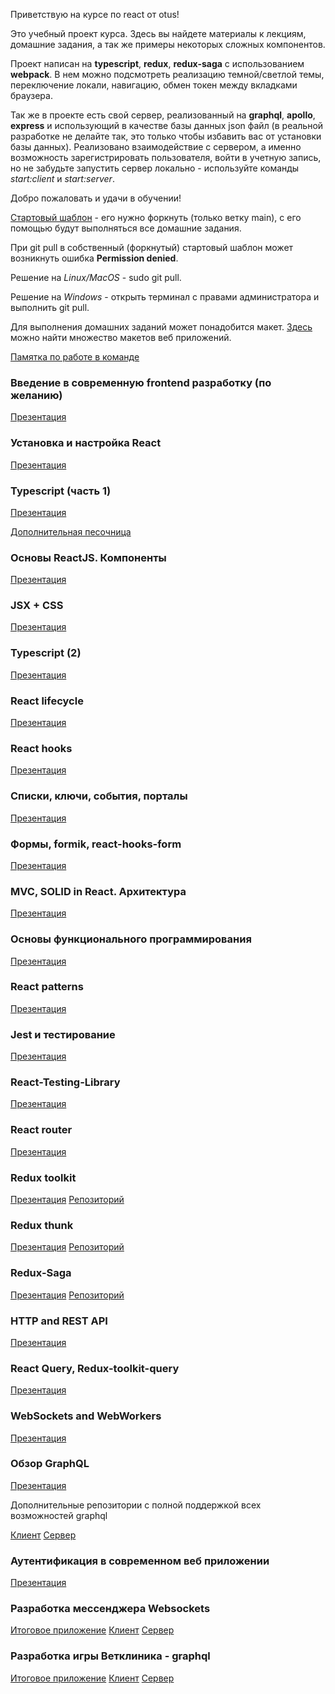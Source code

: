 Приветствую на курсе по react от otus!

Это учебный проект курса. Здесь вы найдете материалы к лекциям, домашние задания, а так же примеры некоторых сложных компонентов.

Проект написан на **typescript**, **redux**, **redux-saga** с использованием **webpack**. В нем можно подсмотреть реализацию темной/светлой темы, переключение локали, навигацию, обмен токен между вкладками браузера.

Так же в проекте есть свой сервер, реализованный на **graphql**, **apollo**, **express** и использующий в качестве базы данных json файл (в реальной разработке не делайте так, это только чтобы избавить вас от установки базы данных). Реализовано взаимодействие с сервером, а именно возможность зарегистрировать пользователя, войти в учетную запись, но не забудьте запустить сервер локально - используйте команды _start:client_ и _start:server_.

Добро пожаловать и удачи в обучении!

[Стартовый шаблон](https://github.com/spirit-drive/react-start-template) - его нужно форкнуть (только ветку main), с его помощью будут выполняться все домашние задания.

При git pull в собственный (форкнутый) стартовый шаблон может возникнуть ошибка **Permission denied**.

Решение на _Linux/MacOS_ - sudo git pull.

Решение на _Windows_ - открыть терминал с правами администратора и выполнить git pull.

Для выполнения домашних заданий может понадобится макет. [Здесь](https://t.me/figma2html) можно найти множество макетов веб приложений.

[Памятка по работе в команде](https://docs.google.com/presentation/d/1eVorYFSACyLJ6mQTvWd9ZGdJc0sUwGny-BcV3jdrvqo/edit#slide=id.p)

### Введение в современную frontend разработку (по желанию)

[Презентация](https://docs.google.com/presentation/d/1ljvQ6ysNzdh4CT-MbMSeLuFj_Nmy4iDulJrqXCjdiJ4/edit?usp=sharing)

### Установка и настройка React

[Презентация](https://docs.google.com/presentation/d/168acgd_80dpfBqW3Lqp2LJSqBNGrgsXdASNd6Z3dwWA/edit?usp=sharing)

### Typescript (часть 1)

[Презентация](https://docs.google.com/presentation/d/12xqTFTntMrsy-FyjS01ivg0sbYAFKGEV9hfvBCQGuD4/edit?usp=sharing)

[Дополнительная песочница](https://codesandbox.io/s/typescript-1-hfer2p?file=/src/basis.ts:7265-7308)

### Основы ReactJS. Компоненты

[Презентация](https://docs.google.com/presentation/d/1cIKdir5jLDDq-VAmlBgk7Px_hPJy-Ge6FJzvjWTiFhw/edit?usp=sharing)

### JSX + CSS

[Презентация](https://docs.google.com/presentation/d/1FBFNmW10dsG94R_C30eVbp_cHTjSwULCI1qiud5RK0A/edit?usp=sharing)

### Typescript (2)

[Презентация](https://docs.google.com/presentation/d/1qSZ2oYy_LTyc6khYCv_BcIBn3MiLWUreT_cXEmWUCgY/edit?usp=sharing)

### React lifecycle

[Презентация](https://docs.google.com/presentation/d/1dsegEyTIbglnGO_85uDk3LH0PwEVrFF1dpTbwL3y7QA/edit?usp=sharing)

### React hooks

[Презентация](https://docs.google.com/presentation/d/18a9RHLztuRKOmBTmuTTAuUlIC_hzBvmUxWAyjvkxuAk/edit?usp=sharing)

### Списки, ключи, события, порталы

[Презентация](https://docs.google.com/presentation/d/1WysmnSMBeFZsFGgJ3-iGft2Qh3o03I6xTtbwUX67Kl8/edit?usp=sharing)

### Формы, formik, react-hooks-form

[Презентация](https://docs.google.com/presentation/d/1ic2TA8m1B78qOS_WyKz45hTISLySIKViaqeyFkJq6Qs/edit?usp=sharing)

### MVC, SOLID in React. Архитектура

[Презентация](https://docs.google.com/presentation/d/13LTB0dyDBlKC40ETwNx53H6RMxBn-As_D509CLPU5-E/edit?usp=sharing)

### Основы функционального программирования

[Презентация](https://docs.google.com/presentation/d/1JhUrzp_pjFWKLVwhw0AKCCW-wfE3etxCFxJvtC1dCjM/edit?usp=sharing)

### React patterns

[Презентация](https://docs.google.com/presentation/d/1FEQ2bOqhYzvpFdVtx-B2pQPrT-_wBj_f3lCmcurgkFQ/edit?usp=sharing)

### Jest и тестирование

[Презентация](https://docs.google.com/presentation/d/12uSy5L6SNxePdOioFQLKlkRfnnA6LC2n4QAPUpUGg0c/edit?usp=sharing)

### React-Testing-Library

[Презентация](https://docs.google.com/presentation/d/1u2U2wRWhNHG8bMRRbv2l8snZlz4qczfao7QD-3LwKDE/edit?usp=sharing)

### React router

[Презентация](https://docs.google.com/presentation/d/1CIHVVkV6rvuitS5ctiIwBuYmb-oViqhAslB27rV6s2Y/edit?usp=sharing)

### Redux toolkit

[Презентация](https://docs.google.com/presentation/d/1buXGSxK4LroGRyifGOGty6TX3BzyU7GyVq_I7XX_Z9c/edit?usp=sharing)
[Репозиторий](https://github.com/spirit-drive/redux-example/tree/main)

### Redux thunk

[Презентация](https://docs.google.com/presentation/d/19luVFowlHECeMyhrPuUeApj6afYH5P2qtcMVVo8BE2A/edit?usp=sharing)
[Репозиторий](https://github.com/spirit-drive/redux-thunk-example)

### Redux-Saga

[Презентация](https://docs.google.com/presentation/d/1_8oRVXGRhvkzXJ4_h_sdw6GPegKxwUYHlPijPIN_AE0/edit?usp=sharing)
[Репозиторий](https://github.com/spirit-drive/redux-saga-example)

### HTTP and REST API

[Презентация](https://docs.google.com/presentation/d/105eAORBcoOIBLRozJjnD865QSvUo6_jYw12zRYOU4MA/edit?usp=sharing)

### React Query, Redux-toolkit-query

[Презентация](https://docs.google.com/presentation/d/1wkF44NH7iCEo_iQ2Wd0_lg54B7ytH3rJMD5pErpX5PA/edit?usp=sharing)

### WebSockets and WebWorkers

[Презентация](https://docs.google.com/presentation/d/1x_CWEJcePhG2GnCbNhfQYyiusLFqZU7AT0j-VLiD1Sk/edit?usp=sharing)

### Обзор GraphQL

[Презентация](https://docs.google.com/presentation/d/1pLNojygCtBtYOpn9RxE_BLLblbMNaIr60rGPnufuLW4/edit?usp=sharing)

Дополнительные репозитории с полной поддержкой всех возможностей graphql

[Клиент](https://github.com/spirit-drive/graphql-learn-client)
[Сервер](https://github.com/spirit-drive/graphql-learn-server)

### Аутентификация в современном веб приложении
[Презентация](https://docs.google.com/presentation/d/1gIFkSmoGI-UVb4vSU3c_Wz6VmmYVElGLsiVilKYPTxM/edit?usp=sharing)

### Разработка мессенджера Websockets

[Итоговое приложение](http://ac4366b428e4.vps.myjino.ru/)
[Клиент](https://github.com/spirit-drive/otus-websockets-client)
[Сервер](https://github.com/spirit-drive/otus-socket-server)

### Разработка игры Ветклиника - graphql

[Итоговое приложение](http://9f9afff13ee4.vps.myjino.ru/)
[Клиент](https://github.com/spirit-drive/otus-lesson-graphql-client)
[Сервер](https://github.com/spirit-drive/otus-lesson-graphql-server)
